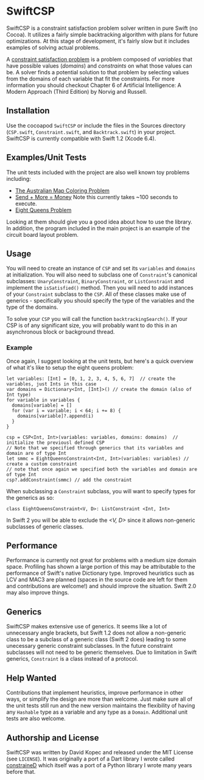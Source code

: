 # SwiftCSP
SwiftCSP is a constraint satisfaction problem solver written in pure Swift (no Cocoa). It utilizes a fairly simple backtracking algorithm with plans for future optimizations. At this stage of development, it's fairly slow but it includes examples of solving actual problems.

A [constraint satisfaction problem](https://en.wikipedia.org/wiki/Constraint_satisfaction_problem) is a problem composed of *variables* that have possible values (*domains*) and *constraints* on what those values can be. A solver finds a potential solution to that problem by selecting values from the domains of each variable that fit the constraints. For more information you should checkout Chapter 6 of Artificial Intelligence: A Modern Approach (Third Edition) by Norvig and Russell.

## Installation
Use the cocoapod `SwiftCSP` or include the files in the Sources directory (`CSP.swift`, `Constraint.swift`, and `Backtrack.swift`) in your project. SwiftCSP is currently compatible with Swift 1.2 (Xcode 6.4).

## Examples/Unit Tests
The unit tests included with the project are also well known toy problems including:
- [The Australian Map Coloring Problem](https://en.wikipedia.org/wiki/Four_color_theorem)
- [Send + More = Money](https://en.wikipedia.org/wiki/Verbal_arithmetic) Note this currently takes ~100 seconds to execute.
- [Eight Queens Problem](https://en.wikipedia.org/wiki/Eight_queens_puzzle)

Looking at them should give you a good idea about how to use the library. In addition, the program included in the main project is an example of the circuit board layout problem.

## Usage
You will need to create an instance of `CSP` and set its `variables` and `domains` at initialization. You will also need to subclass one of `Constraint`'s canonical subclasses: `UnaryConstraint`, `BinaryConstraint`, or `ListConstraint` and implement the `isSatisfied()` method. Then you will need to add instances of your `Constraint` subclass to the `CSP`. All of these classes make use of generics - specifically you should specify the type of the variables and the type of the domains.

To solve your `CSP` you will call the function `backtrackingSearch()`. If your CSP is of any significant size, you will probably want to do this in an asynchronous block or background thread.

### Example
Once again, I suggest looking at the unit tests, but here's a quick overview of what it's like to setup the eight queens problem:
```
let variables: [Int] = [0, 1, 2, 3, 4, 5, 6, 7]  // create the variables, just Ints in this case
var domains = Dictionary<Int, [Int]>() // create the domain (also of Int type)
for variable in variables {
  domains[variable] = []
  for (var i = variable; i < 64; i += 8) {
    domains[variable]?.append(i)
  }
}
        
csp = CSP<Int, Int>(variables: variables, domains: domains)  // initialize the previousl defined CSP
// Note that we specified through generics that its variables and domain are of type Int
let smmc = EightQueensConstraint<Int, Int>(variables: variables) // create a custom constraint
// note that once again we specified both the variables and domain are of type Int
csp?.addConstraint(smmc) // add the constraint
```

When subclassing a `Constraint` subclass, you will want to specify types for the generics as so:
```
class EightQueensConstraint<V, D>: ListConstraint <Int, Int>
```
In Swift 2 you will be able to exclude the *<V, D>* since it allows non-generic subclasses of generic classes.

## Performance
Performance is currently not great for problems with a medium size domain space. Profiling has shown a large portion of this may be attributable to the performance of Swift's native Dictionary type. Improved heuristics such as LCV and MAC3 are planned (spaces in the source code are left for them and contributions are welcome!) and should improve the situation. Swift 2.0 may also improve things.

## Generics
SwiftCSP makes extensive use of generics. It seems like a lot of unnecessary angle brackets, but Swift 1.2 does not allow a non-generic class to be a subclass of a generic class (Swift 2 does) leading to some unecessary generic constraint subclasses. In the future constraint subclasses will not need to be generic themselves. Due to limitation in Swift generics, `Constraint` is a class instead of a protocol.

## Help Wanted
Contributions that implement heuristics, improve performance in other ways, or simplify the design are more than welcome. Just make sure all of the unit tests still run and the new version maintains the flexibility of having any `Hashable` type as a variable and any type as a `Domain`. Additional unit tests are also welcome.

## Authorship and License
SwiftCSP was written by David Kopec and released under the MIT License (see `LICENSE`). It was originally a port of a Dart library I wrote called [constraineD](https://github.com/davecom/constraineD) which itself was a port of a Python library I wrote many years before that.
